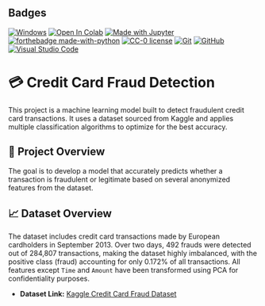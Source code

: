 ## Badges

[![Windows](https://svgshare.com/i/ZhY.svg)](https://svgshare.com/i/ZhY.svg)
[![Open In Colab](https://colab.research.google.com/assets/colab-badge.svg)](https://colab.research.google.com/github/your-username/project-repo)
[![Made with Jupyter](https://img.shields.io/badge/Made%20with-Jupyter-orange?style=for-the-badge&logo=Jupyter)](https://jupyter.org/try)
[![forthebadge made-with-python](http://ForTheBadge.com/images/badges/made-with-python.svg)](https://www.python.org/)
[![CC-0 license](https://img.shields.io/badge/License-CC--0-blue.svg)](https://creativecommons.org/licenses/by-nd/4.0)
[![Git](https://badgen.net/badge/icon/git?icon=git&label)](https://git-scm.com)
[![GitHub](https://img.shields.io/badge/--181717?logo=github&logoColor=ffffff)](https://github.com/your-username/project-repo)
[![Visual Studio Code](https://img.shields.io/badge/--007ACC?logo=visual%20studio%20code&logoColor=ffffff)](https://code.visualstudio.com/)

# 💳 Credit Card Fraud Detection
This project is a machine learning model built to detect fraudulent credit card transactions. It uses a dataset sourced from Kaggle and applies multiple classification algorithms to optimize for the best accuracy.

## 🚧 Project Overview
The goal is to develop a model that accurately predicts whether a transaction is fraudulent or legitimate based on several anonymized features from the dataset.

## 📈 Dataset Overview
The dataset includes credit card transactions made by European cardholders in September 2013. Over two days, 492 frauds were detected out of 284,807 transactions, making the dataset highly imbalanced, with the positive class (fraud) accounting for only 0.172% of all transactions. All features except `Time` and `Amount` have been transformed using PCA for confidentiality purposes.

- **Dataset Link:** [Kaggle Credit Card Fraud Dataset](https://www.kaggle.com/datasets/mlg-ulb/creditcardfraud)
